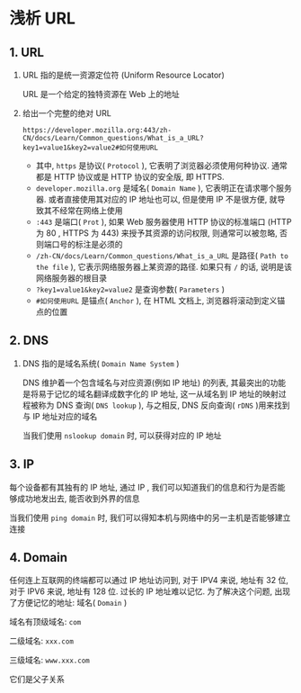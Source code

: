 # 浅析 URL

## 1. URL

1. URL 指的是统一资源定位符 (Uniform Resource Locator)

   URL 是一个给定的独特资源在 Web 上的地址

2. 给出一个完整的绝对 URL

   ```
   https://developer.mozilla.org:443/zh-CN/docs/Learn/Common_questions/What_is_a_URL?key1=value1&key2=value2#如何使用URL
   ```

   + 其中, `https` 是协议( `Protocol` ), 它表明了浏览器必须使用何种协议. 通常都是 HTTP 协议或是 HTTP 协议的安全版, 即 HTTPS.
   + `developer.mozilla.org` 是域名( `Domain Name` ), 它表明正在请求哪个服务器. 或者直接使用其对应的 IP 地址也可以, 但是使用 IP 不是很方便, 就导致其不经常在网络上使用
   + `:443` 是端口( `Prot` ), 如果 Web 服务器使用 HTTP 协议的标准端口 (HTTP 为 80 , HTTPS 为 443) 来授予其资源的访问权限, 则通常可以被忽略, 否则端口号的标注是必须的
   + `/zh-CN/docs/Learn/Common_questions/What_is_a_URL` 是路径( `Path to the file` ), 它表示网络服务器上某资源的路径. 如果只有 `/` 的话, 说明是该网络服务器的根目录
   + `?key1=value1&key2=value2` 是查询参数( `Parameters` )
   + `#如何使用URL` 是锚点( `Anchor` ), 在 HTML 文档上, 浏览器将滚动到定义锚点的位置

## 2. DNS

1. DNS 指的是域名系统( `Domain Name System` )

   DNS 维护着一个包含域名与对应资源(例如 IP 地址) 的列表, 其最突出的功能是将易于记忆的域名翻译成数字化的 IP 地址, 这一从域名到 IP 地址的映射过程被称为 DNS 查询( `DNS lookup` ), 与之相反, DNS 反向查询( `rDNS`  )用来找到与 IP 地址对应的域名

   当我们使用 `nslookup domain` 时, 可以获得对应的 IP 地址

## 3. IP

每个设备都有其独有的 IP 地址, 通过 IP , 我们可以知道我们的信息和行为是否能够成功地发出去, 能否收到外界的信息

当我们使用 `ping domain` 时, 我们可以得知本机与网络中的另一主机是否能够建立连接

## 4. Domain

任何连上互联网的终端都可以通过 IP 地址访问到, 对于 IPV4 来说, 地址有 32 位, 对于 IPV6 来说, 地址有 128 位. 过长的 IP 地址难以记忆. 为了解决这个问题, 出现了方便记忆的地址: 域名( `Domain` )

域名有顶级域名: `com`

二级域名: `xxx.com`

三级域名: `www.xxx.com`

它们是父子关系